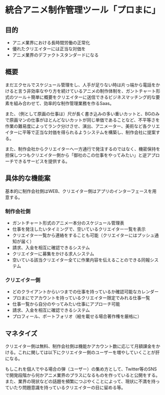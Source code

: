 # 統合アニメ制作管理ツール「プロまに」 

## 目的
- アニメ業界における長時間労働の正常化
- 優れたクリエイターには正当な対価を
- アニメ業界のデファクトスタンダードになる

## 概要
まだエクセルでスケジュール管理をし、人手が足りない時は片っ端から電話をかけると言う非効率なやり方を続けているアニメの制作体制を、ガントチャート形式のツール＋簡単に概要をクリエイターに送信できるビジネスマッチング的な要素を組み合わせて、効率的な制作管理業務を作るSaas。

また、（例として原画の仕事は）尺が長く書き込みの多い重いカットと、BGのみで原画マンの仕事がほとんどないカットが同じ単価であることなど、不平等さを作業の難易度によってランク分けさせ、演出、アニメーター、美術など各クリエイターに平等で正当な対価を得られるようシステムを構築し、制作会社に提案する。

また、制作会社からクリエイターへ一方通行で発注するのではなく、機密保持を担保しつつもクリエイター側から「御社のこの仕事をやってみたい」と逆アプローチできるサービスを提供する。

## 具体的な機能案
基本的に制作会社側はWEB、クリエイター側はアプリのインターフェースを用意する。

### 制作会社側
- ガントチャート形式のアニメ一本分のスケジュール管理表
- 仕事を発注したいタイミングで、空いているクリエイター一覧を表示
- クリエイター一覧から連絡をすることも可能（クリエイターにはプッシュ通知が届く）
- 請求、入金を相互に確認できるシステム
- クリエイターに募集をかける求人システム
- 空いている該当クリエイター全てに作業内容を伝えることのできる同報システム


### クリエイター側
- どのクライアントからいつまでの仕事を持っているか確認可能なカレンダー
- プロまにでアカウントを持っているクリエイター限定でみれる仕事一覧
- 仕事一覧から自分のやってみたい仕事にアプローチ可能
- 請求、入金を相互に確認できるシステム
- プロフィール、ポートフォリオ（絵を載せる場合著作権を厳格に）

## マネタイズ
クリエイター側は無料、制作会社側は機能かアカウント数に応じて月額課金をかける。これに関しては以下にクリエイター側のユーザーを増やしていくことが肝になる。

もしこれを個人でやる場合の弾（ユーザー）の集め方として、Twitter等のSNSで開発段階から何かアニメ業界のプラスになるものを作っていると公開をする。また、業界の現状などの話題を頻繁につぶやくことによって、現状に不満を持っていたり問題意識を持っているクリエイターの目に留める等。

